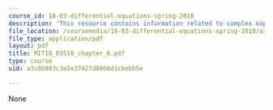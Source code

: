 ```yaml
---
course_id: 18-03-differential-equations-spring-2010
description: 'This resource contains information related to complex exponential. '
file_location: /coursemedia/18-03-differential-equations-spring-2010/a3c8b903c3e2e37427d8860d1cbebb5e_MIT18_03S10_chapter_6.pdf
file_type: application/pdf
layout: pdf
title: MIT18_03S10_chapter_6.pdf
type: course
uid: a3c8b903c3e2e37427d8860d1cbebb5e

---
```

None